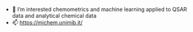 - 👀 I’m interested chemometrics and machine learning applied to QSAR data and analytical chemical data
- 📫 https://michem.unimib.it/

<!---
dballabio/dballabio is a ✨ special ✨ repository because its `README.md` (this file) appears on your GitHub profile.
You can click the Preview link to take a look at your changes.
--->
